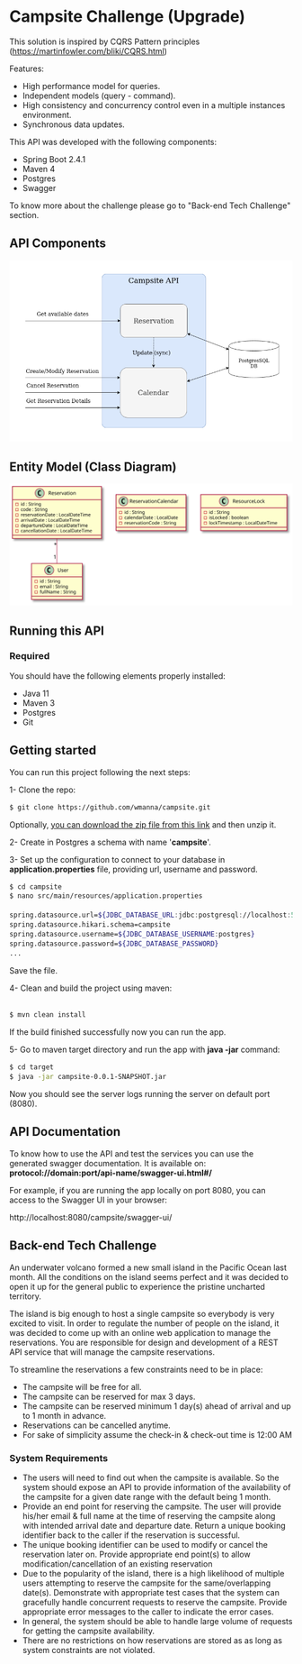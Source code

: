 # Campsite Challenge (Upgrade)

This solution is inspired by CQRS Pattern principles (https://martinfowler.com/bliki/CQRS.html)

Features:

- High performance model for queries.
- Independent models (query - command).
- High consistency and concurrency control even in a multiple instances environment.
- Synchronous data updates.
 
This API was developed with the following components:

- Spring Boot 2.4.1
- Maven 4
- Postgres
- Swagger

To know more about the challenge please go to "Back-end Tech Challenge" section.

## API Components

![API Components](doc/api-components.png?raw=true "API Components")


## Entity Model (Class Diagram)

![Entity Model](doc/uml/class-diagram.svg?raw=true "Entity Model")


## Running this API


### Required

You should have the following elements properly installed:

- Java 11
- Maven 3
- Postgres
- Git

## Getting started

You can run this project following the next steps:

1- Clone the repo:

```sh
$ git clone https://github.com/wmanna/campsite.git
```
Optionally, [you can download the zip file from this link](https://github.com/wmanna/campsite/archive/main.zip) and then unzip it.


2- Create in Postgres a schema with name '**campsite**'.

3- Set up the configuration to connect to your database in **application.properties** file, providing url, username and password.

```sh
$ cd campsite
$ nano src/main/resources/application.properties

spring.datasource.url=${JDBC_DATABASE_URL:jdbc:postgresql://localhost:5432/campsite}
spring.datasource.hikari.schema=campsite
spring.datasource.username=${JDBC_DATABASE_USERNAME:postgres}
spring.datasource.password=${JDBC_DATABASE_PASSWORD}
...
```
Save the file.

4- Clean and build the project using maven:

```sh

$ mvn clean install

```

If the build finished successfully now you can run the app.

5- Go to maven target directory and run the app with **java -jar** command:

```sh
$ cd target
$ java -jar campsite-0.0.1-SNAPSHOT.jar
```

Now you should see the server logs running the server on default port (8080).


## API Documentation

To know how to use the API and test the services you can use the generated swagger documentation.
It is available on: **protocol://domain:port/api-name/swagger-ui.html#/**
  
For example, if you are running the app locally on port 8080, you can access to the Swagger UI in your browser:

http://localhost:8080/campsite/swagger-ui/



## Back-end Tech Challenge

An underwater volcano formed a new small island in the Pacific Ocean last month. All the conditions on the island seems perfect and it was
decided to open it up for the general public to experience the pristine uncharted territory.

The island is big enough to host a single campsite so everybody is very excited to visit. In order to regulate the number of people on the island, it
was decided to come up with an online web application to manage the reservations. You are responsible for design and development of a REST
API service that will manage the campsite reservations.

To streamline the reservations a few constraints need to be in place:

- The campsite will be free for all.
- The campsite can be reserved for max 3 days.
- The campsite can be reserved minimum 1 day(s) ahead of arrival and up to 1 month in advance.
- Reservations can be cancelled anytime.
- For sake of simplicity assume the check-in & check-out time is 12:00 AM

### System Requirements

- The users will need to find out when the campsite is available. So the system should expose an API to provide information of the
availability of the campsite for a given date range with the default being 1 month.
- Provide an end point for reserving the campsite. The user will provide his/her email & full name at the time of reserving the campsite
along with intended arrival date and departure date. Return a unique booking identifier back to the caller if the reservation is successful.
- The unique booking identifier can be used to modify or cancel the reservation later on. Provide appropriate end point(s) to allow
modification/cancellation of an existing reservation
- Due to the popularity of the island, there is a high likelihood of multiple users attempting to reserve the campsite for the same/overlapping
date(s). Demonstrate with appropriate test cases that the system can gracefully handle concurrent requests to reserve the campsite.
Provide appropriate error messages to the caller to indicate the error cases.
- In general, the system should be able to handle large volume of requests for getting the campsite availability.
- There are no restrictions on how reservations are stored as as long as system constraints are not violated.

